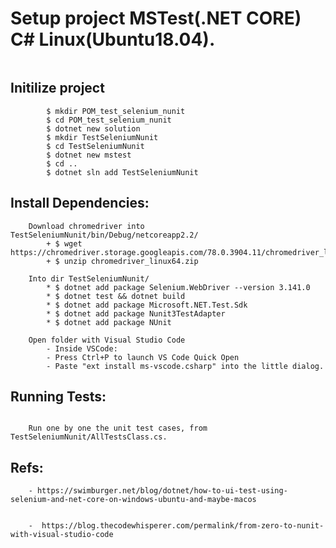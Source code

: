 


# Setup project MSTest(.NET CORE) C# Linux(Ubuntu18.04).
``` 
``` 

>
## Initilize project
``` 
		$ mkdir POM_test_selenium_nunit
		$ cd POM_test_selenium_nunit
		$ dotnet new solution
		$ mkdir TestSeleniumNunit
		$ cd TestSeleniumNunit
		$ dotnet new mstest
		$ cd ..
		$ dotnet sln add TestSeleniumNunit
```	
>
##	Install Dependencies:

```
	Download chromedriver into TestSeleniumNunit/bin/Debug/netcoreapp2.2/
		+ $ wget https://chromedriver.storage.googleapis.com/78.0.3904.11/chromedriver_linux64.zip
		+ $ unzip chromedriver_linux64.zip 
```

```	
 	Into dir TestSeleniumNunit/
 		* $ dotnet add package Selenium.WebDriver --version 3.141.0
		* $ dotnet test && dotnet build
		* $ dotnet add package Microsoft.NET.Test.Sdk 
		* $ dotnet add package Nunit3TestAdapter  
		* $ dotnet add package NUnit 
```

```
	Open folder with Visual Studio Code	
		- Inside VSCode:
		- Press Ctrl+P to launch VS Code Quick Open
		- Paste "ext install ms-vscode.csharp" into the little dialog.
```
>

## Running Tests:
``` 	

	Run one by one the unit test cases, from TestSeleniumNunit/AllTestsClass.cs.

```
>

##	Refs:
``` 
	- https://swimburger.net/blog/dotnet/how-to-ui-test-using-selenium-and-net-core-on-windows-ubuntu-and-maybe-macos


	-  https://blog.thecodewhisperer.com/permalink/from-zero-to-nunit-with-visual-studio-code
```

